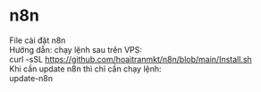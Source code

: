# n8n
File  cài đặt n8n<br>
Hướng dẫn: chạy lệnh sau trên VPS:  <br>
curl -sSL https://github.com/hoaitranmkt/n8n/blob/main/Install.sh<br>
Khi cần update n8n thì chỉ cần chạy lệnh:  <br>
update-n8n

